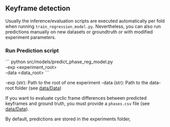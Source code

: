 Keyframe detection
-------

Usually the inference/evaluation scripts are executed automatically per fold when running ```train_regression_model.py```. 
Nevertheless, you can also run predictions manually on new datasets or groundtruth or with modified experiment parameters.

### Run Prediction script

´´´
    python src/models/predict_phase_reg_model.py \
        -exp <experiment_root> \
        -data <data_root>
´´´

-exp (str): Path to the root of one experiment
-data (str): Path to the data-root folder (see <a target="_blank" href="https://github.com/Cardio-AI/cmr-las-phase2phase-analysis/tree/main/docs/Data.md">data/Data</a>)


If you want to evaluate cyclic frame differences between predicted keyframes and ground truth, you must provide a ```phases.csv``` file
(see <a target="_blank" href="https://github.com/Cardio-AI/cmr-las-phase2phase-analysis/tree/main/docs/Data.md">data/Data</a>).

By default, predictions are stored in the experiments folder, 
